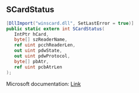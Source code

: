 ## SCardStatus

```csharp
[DllImport("winscard.dll", SetLastError = true)]
public static extern int SCardStatus(
   IntPtr hCard,
   byte[] szReaderName,
   ref uint pcchReaderLen,
   out uint pdwState,
   out uint pdwProtocol,
   byte[] pbAtr,
   ref uint pcbAtrLen
);
```

Microsoft documentation: [Link](https://docs.microsoft.com/en-us/windows/win32/api/winscard/nf-winscard-scardstatusa)
